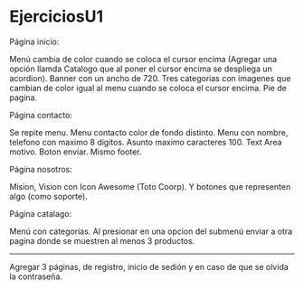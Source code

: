 # EjerciciosU1

Página inicio:

Menú cambia de color cuando se coloca el cursor encima (Agregar una opción llamda Catalogo que al poner el cursor encima se despliega un acordion).
Banner con un ancho de 720.
Tres categorias con imagenes que cambian de color igual al menu cuando se coloca el cursor encima.
Pie de pagina.

Página contacto:

Se repite menu.
Menu contacto color de fondo distinto.
Menu con nombre, telefono con maximo 8 digitos.
Asunto maximo caracteres 100.
Text Area motivo.
Boton enviar.
Mismo footer.

Página nosotros:

Mision, Vision con Icon Awesome (Toto Coorp).
Y botones que representen algo (como soporte).

Página catalago:

Menú con categorias.
Al presionar en una opcion del submenú enviar a otra pagina donde se muestren al menos 3 productos.

--------------------------

Agregar 3 páginas, de registro, inicio de sedión y en caso de que se olvida la contraseña.